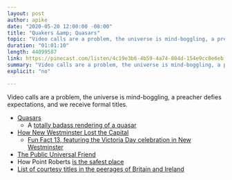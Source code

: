 ```yaml
---
layout: post
author: apike
date: "2020-05-20 12:00:00 -08:00"
title: "Quakers &amp; Quasars"
topic: "Video calls are a problem, the universe is mind-boggling, a preacher defies expectations, and we receive formal titles."
duration: "01:01:10"
length: 44099587
link: https://pinecast.com/listen/4c19e3b6-4b59-4a74-804d-154e9cc8e6eb.mp3
summary: "Video calls are a problem, the universe is mind-boggling, a preacher defies expectations, and we receive formal titles."
explicit: "no"

---
```


Video calls are a problem, the universe is mind-boggling, a preacher defies expectations, and we receive formal titles.

- [Quasars](https://en.wikipedia.org/wiki/Quasar)
  - A [totally badass rendering of a quasar](https://upload.wikimedia.org/wikipedia/commons/3/38/Artist%27s_rendering_ULAS_J1120%2B0641.jpg)
- [How New Westminster Lost the Capital](https://canspice.org/2015/08/18/how-new-westminster-lost-the-capital/])
  - [Fun Fact 13, featuring the Victoria Day celebration in New Westminster](https://funfact.fm/episodes/13)
- [The Public Universal Friend](https://en.wikipedia.org/wiki/Public_Universal_Friend)
- How Point Roberts [is the safest place](https://www.theguardian.com/us-news/2020/apr/16/coronavirus-point-roberts-geography)
- [List of courtesy titles in the peerages of Britain and Ireland](https://en.wikipedia.org/wiki/List_of_courtesy_titles_in_the_peerages_of_Britain_and_Ireland)

